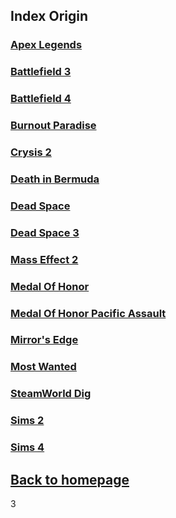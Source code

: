 ## Index Origin

### [Apex Legends](ApexLegends/ApexLegends.md)    
### [Battlefield 3](BF3/BF3.md)    
### [Battlefield 4](BF4/BF4.md)     
### [Burnout Paradise](BurnoutParadise/BurnoutParadise.md)    
### [Crysis 2](Crysis2/Crysis2.md)   
### [Death in Bermuda](DeathinBermuda/DeathinBermuda.md)    
### [Dead Space](DeadSpace/DeadSpace.md)    
### [Dead Space 3](DeadSpace3/DeadSpace3.md) 
### [Mass Effect 2](MassEffect2/MassEffect2.md)    
### [Medal Of Honor](MedalOfHonor/MedalOfHonor.md)    
### [Medal Of Honor Pacific Assault](MedalOfHonorPacificAssault/MedalOfHonorPacificAssault.md)    
### [Mirror's Edge](MirrorsEdge/MirrorsEdge.md)    
### [Most Wanted](MostWanted/MostWanted.md)    
### [SteamWorld Dig](SteamWorldDig/SteamWorldDig.md)    
### [Sims 2](Sims2/Sims2.md)    
### [Sims 4](Sims4/Sims4.md)    

## [Back to homepage](/)
3
